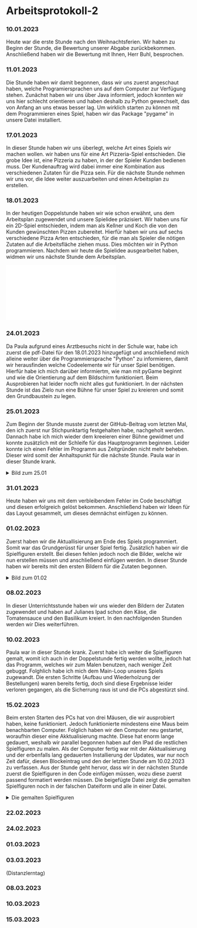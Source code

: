 # Arbeitsprotokoll-2

### 10.01.2023
Heute war die erste Stunde nach den Weihnachtsferien. Wir haben zu Beginn der Stunde, die Bewertung unserer Abgabe zurückbekommen. Anschließend haben wir die Bewertung mit Ihnen, Herr Buhl, besprochen.

### 11.01.2023
Die Stunde haben wir damit begonnen, dass wir uns zuerst angeschaut haben, welche Programiersprachen uns auf dem Computer zur Verfügung stehen. Zunächst haben wir uns über Java informiert, jedoch konnten wir uns hier schlecht orientieren und haben deshalb zu Python gewechselt, das von Anfang an uns etwas besser lag.
Um wirklich starten zu können mit dem Programmieren eines Spiel, haben wir das Package "pygame" in unsere Datei installiert.

### 17.01.2023
In dieser Stunde haben wir uns überlegt, welche Art eines Spiels wir machen wollen. wir haben uns für eine Art Pizzeria-Spiel entschieden. Die grobe Idee ist, eine Pizzeria zu haben, in der der Spieler Kunden bedienen muss. Der Kundenauftrag wird dabei immer eine Kombination aus verschiedenen Zutaten für die Pizza sein. Für die nächste Stunde nehmen wir uns vor, die Idee weiter auszuarbeiten und einen Arbeitsplan zu erstellen. 

### 18.01.2023
In der heutigen Doppelstunde haben wir wie schon erwähnt, uns dem Arbeitsplan zugewendet und unsere Spielidee präzisiert. Wir haben uns für ein 2D-Spiel entschieden, indem man als Kellner und Koch die von den Kunden gewünschten Pizzen zubereitet. Hierfür haben wir uns auf sechs verschiedene Pizza Arten entschieden, für die man als Spieler die nötigen Zutaten auf die Arbeitsfläche ziehen muss. Dies möchten wir in Python programmieren. Nachdem wir heute die Spielidee ausgearbeitet haben, widmen wir uns nächste Stunde dem Arbeitsplan.

![Spielidee](Pizzeria.pdf "Spielidee")

### 24.01.2023
Da Paula aufgrund eines Arztbesuchs nicht in der Schule war, habe ich zuerst die pdf-Datei für den 18.01.2023 hinzugefügt und anschließend mich alleine weiter über die Programmiersprache "Python" zu informieren, damit wir herausfinden welche Codeelemente wir für unser Spiel benötigen. Hierfür habe ich mich darüber informiertm, wie man mit pyGame beginnt und wie die Orientierung auf dem Bildschirm funktioniert. Beim Ausprobieren hat leider nocfh nicht alles gut funktioniert. In der nächsten Stunde ist das Zielo nun eine Bühne für unser Spiel zu kreieren und somit den Grundbaustein zu legen.

### 25.01.2023
Zum Beginn der Stunde musste zuerst der GitHub-Beitrag vom letzten Mal, den ich zuerst nur Stichpunktartig festgehalten habe, nachgeholt werden. Dannach habe ich mich wieder dem kreeieren einer Bühne gewidmet und konnte zusätzlich mit der Schleife für das Hauptprogramm beginnen. Leider konnte ich einen Fehler im Programm aus Zeitgründen nicht mehr beheben. Dieser wird somit der Anhaltspunkt für die nächste Stunde. Paula war in dieser Stunde krank.
<details>
<summary> Bild zum 25.01 </summary>

![Bild](Screenshot25.01.png)
  
</details>
  
### 31.01.2023
Heute haben wir uns mit dem verbleibendem Fehler im Code beschäftigt und diesen erfolgreich gelöst bekommen. Anschließend haben wir Ideen für das Layout gesammelt, um dieses demnächst einfügen zu können.

### 01.02.2023
Zuerst haben wir die Aktuallisierung am Ende des Spiels programmiert. Somit war das Grundgerüsst für unser Spiel fertig. Zusätzlich haben wir die Spielfiguren erstellt. Bei diesen fehlen jedoch noch die Bilder, welche wir nun erstellen müssen und anschließend einfügen werden. In dieser Stunde haben wir bereits mit den ersten Bildern für die Zutaten begonnen.
<details>
<summary> Bild zum 01.02 </summary>

![Bild](Screenshot01.02.png)
 
</details>

### 08.02.2023
In dieser Unterrichtsstunde haben wir uns wieder den Bildern der Zutaten zugewendet und haben auf Julianes Ipad schon den Käse, die Tomatensauce und den Basilikum kreiert. In den nachfolgenden Stunden werden wir Dies weiterführen.

### 10.02.2023
Paula war in dieser Stunde krank. Zuerst habe ich weiter die Spielfiguren gemalt, womit ich auch in der Doppelstunde fertig werden wollte, jedoch hat das Programm, welches wir zum Malen benutzen, nach weniger Zeit gebuggt. Folghlich habe ich mich dem Main-Loop unseres Spiels zugewandt. Die ersten Schritte (Aufbau und Wiederholzung der Bestellungen) waren bereits fertig, doch sind diese Ergebnisse leider verloren gegangen, als die Sicherrung raus ist und die PCs abgestürzt sind.

### 15.02.2023
Beim ersten Starten des PCs hat von drei Mäusen, die wir ausprobiert haben, keine funktioniert. Jedoch funktionierte mindestens eine Maus beim benachbarten Computer. Folglich haben wir den Computer neu gestartet, woraufhin dieser eine Akktualisierung machte. Diese hat enorm lange gedauert, weshalb wir parallel begonnen haben auf den IPad die restlichen Spielfiguren zu malen. Als der Computer fertig war mit der Akktualisierung und der erbenfalls lang gedauerten Installierung der Updates, war nur noch Zeit dafür, diesen Blockeintrag und den der letzten Stunde am 10.02.2023 zu verfassen. Aus der Stunde geht hervor, dass wir in der nächsten Stunde zuerst die Spielfiguren in den Code einfügen müssen, wozu diese zuerst passend formatiert werden müssen. Die beigefügte Datei zeigt die gemalten Spielfiguren noch in der falschen Dateiform und alle in einer Datei.
<details>
<summary> Die gemalten Spielfiguren </summary>
</details>

### 22.02.2023
### 24.02.2023
### 01.03.2023
### 03.03.2023
(Distanzlerntag)
### 08.03.2023
### 10.03.2023
### 15.03.2023
